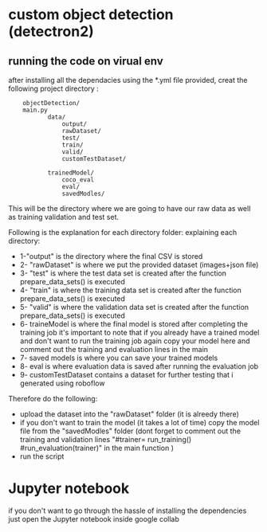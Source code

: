 # custom object detection (detectron2)

## running the code on virual env

after installing all the dependacies using the *.yml file provided, creat the following project directory :

        objectDetection/
		main.py
               data/
                   output/
                   rawDataset/
                   test/
                   train/
                   valid/
                   customTestDataset/
                    
               trainedModel/
                   coco_eval
                   eval/
                   savedModles/
                   

This will be the directory where we are going to have our raw data as well as training validation and test set.

Following is the explanation for each directory folder:
explaining each directory:

* 1-"output" is the directory where the final CSV is stored
* 2- "rawDataset" is where we put the provided dataset (images+json file)
* 3- "test" is where the test data set is created after the function prepare_data_sets() is executed 
* 4- "train" is where the training data set is created after the function prepare_data_sets() is executed 
* 5- "valid" is where the validation data set is created after the function prepare_data_sets() is executed 
* 6- traineModel is where the final model is stored after completing the training job
it's important to note that if you already have a trained model and don't want to run the training job again
copy your model here and comment out the training and evaluation lines in the main
* 7- saved models is where you can save your trained models
* 8- eval is where evaluation data is saved after running the evaluation job
* 9- customTestDataset contains a dataset for further testing that i generated using roboflow

Therefore do the following: 

* upload the dataset into the "rawDataset" folder (it is alreedy there)
* if you don't want to train the model (it takes a lot of time) copy the model file from the "savedModles" folder (dont forget to comment out the training and validation lines "#trainer= run_training() #run_evaluation(trainer)" in the main function )
* run the script 

# Jupyter notebook 
if you don't want to go through the hassle of installing the dependencies just open the Jupyter notebook inside google collab 
